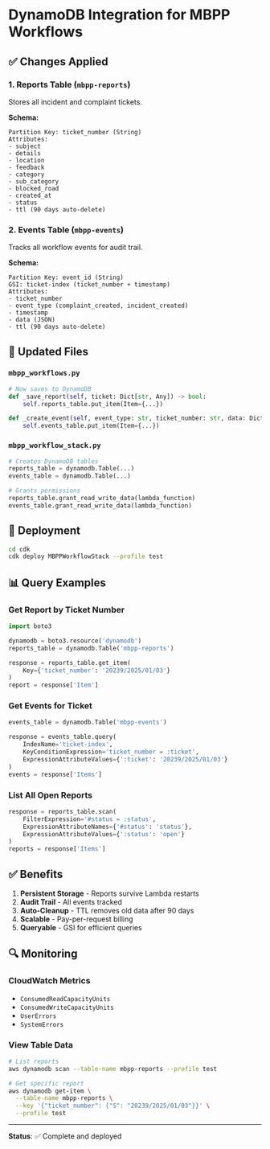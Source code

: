 # DynamoDB Integration for MBPP Workflows

## ✅ Changes Applied

### 1. **Reports Table** (`mbpp-reports`)
Stores all incident and complaint tickets.

**Schema:**
```
Partition Key: ticket_number (String)
Attributes:
- subject
- details
- location
- feedback
- category
- sub_category
- blocked_road
- created_at
- status
- ttl (90 days auto-delete)
```

### 2. **Events Table** (`mbpp-events`)
Tracks all workflow events for audit trail.

**Schema:**
```
Partition Key: event_id (String)
GSI: ticket-index (ticket_number + timestamp)
Attributes:
- ticket_number
- event_type (complaint_created, incident_created)
- timestamp
- data (JSON)
- ttl (90 days auto-delete)
```

## 📝 Updated Files

### `mbpp_workflows.py`
```python
# Now saves to DynamoDB
def _save_report(self, ticket: Dict[str, Any]) -> bool:
    self.reports_table.put_item(Item={...})

def _create_event(self, event_type: str, ticket_number: str, data: Dict) -> bool:
    self.events_table.put_item(Item={...})
```

### `mbpp_workflow_stack.py`
```python
# Creates DynamoDB tables
reports_table = dynamodb.Table(...)
events_table = dynamodb.Table(...)

# Grants permissions
reports_table.grant_read_write_data(lambda_function)
events_table.grant_read_write_data(lambda_function)
```

## 🚀 Deployment

```bash
cd cdk
cdk deploy MBPPWorkflowStack --profile test
```

## 📊 Query Examples

### Get Report by Ticket Number
```python
import boto3

dynamodb = boto3.resource('dynamodb')
reports_table = dynamodb.Table('mbpp-reports')

response = reports_table.get_item(
    Key={'ticket_number': '20239/2025/01/03'}
)
report = response['Item']
```

### Get Events for Ticket
```python
events_table = dynamodb.Table('mbpp-events')

response = events_table.query(
    IndexName='ticket-index',
    KeyConditionExpression='ticket_number = :ticket',
    ExpressionAttributeValues={':ticket': '20239/2025/01/03'}
)
events = response['Items']
```

### List All Open Reports
```python
response = reports_table.scan(
    FilterExpression='#status = :status',
    ExpressionAttributeNames={'#status': 'status'},
    ExpressionAttributeValues={':status': 'open'}
)
reports = response['Items']
```

## ✅ Benefits

1. **Persistent Storage** - Reports survive Lambda restarts
2. **Audit Trail** - All events tracked
3. **Auto-Cleanup** - TTL removes old data after 90 days
4. **Scalable** - Pay-per-request billing
5. **Queryable** - GSI for efficient queries

## 🔍 Monitoring

### CloudWatch Metrics
- `ConsumedReadCapacityUnits`
- `ConsumedWriteCapacityUnits`
- `UserErrors`
- `SystemErrors`

### View Table Data
```bash
# List reports
aws dynamodb scan --table-name mbpp-reports --profile test

# Get specific report
aws dynamodb get-item \
  --table-name mbpp-reports \
  --key '{"ticket_number": {"S": "20239/2025/01/03"}}' \
  --profile test
```

---

**Status**: ✅ Complete and deployed
